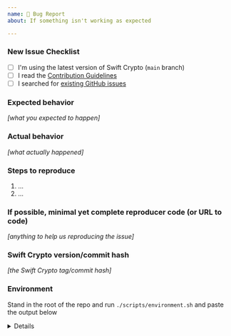 ```yaml
---
name: 🐛 Bug Report
about: If something isn't working as expected

---
```


<!-- Thanks for contributing to Swift Crypto! Before you submit your issue, please make sure you followed our checklist and check the appropriate boxes by putting an x in the [ ]: [x] -->

### New Issue Checklist

- [ ] I'm using the latest version of Swift Crypto (`main` branch)
- [ ] I read the [Contribution Guidelines](https://github.com/apple/swift-crypto/blob/master/CONTRIBUTING.md)
- [ ] I searched for [existing GitHub issues](https://github.com/apple/swift-crypto/issues)

### Expected behavior
_[what you expected to happen]_

### Actual behavior
_[what actually happened]_

### Steps to reproduce

1. ...
2. ...

### If possible, minimal yet complete reproducer code (or URL to code)

_[anything to help us reproducing the issue]_

### Swift Crypto version/commit hash

_[the Swift Crypto tag/commit hash]_

### Environment

Stand in the root of the repo and run `./scripts/environment.sh` and paste the output below

<details>
  <pre>PLEASE_REPLACE_THIS_STIRNG_WITH_OUTPUT_OF_script_environments_THAT_IS_IN_YOUR_PASTEBOARD</pre>
</details>
